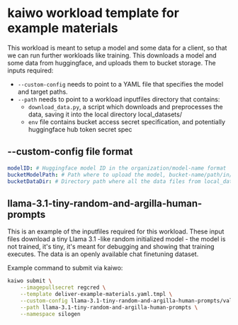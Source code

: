 # kaiwo workload template for example materials

This workload is meant to setup a model and some data for a client, so that we can run further workloads like training.
This downloads a model and some data from huggingface, and uploads them to bucket storage.
The inputs required:
- `--custom-config` needs to point to a YAML file that specifies the model and target paths.
- `--path` needs to point to a workload inputfiles directory that contains:
    - `download_data.py`, a script which downloads and preprocesses the data, saving it into the local directory local_datasets/
    - `env` file contains bucket access secret specification, and potentially huggingface hub token secret spec

## --custom-config file format

```yaml
modelID: # Huggingface model ID in the organization/model-name format
bucketModelPath: # Path where to upload the model, bucket-name/path/in/bucket/ending/in/desired-model-name
bucketDataDir: # Directory path where all the data files from local_datasets/ are uploaded to
```

## llama-3.1-tiny-random-and-argilla-human-prompts
This is an example of the inputfiles required for this workload. These input files download a tiny Llama 3.1 -like random initialized model - the model is not trained, it's tiny, it's meant for debugging and showing that training executes. The data is an openly available chat finetuning dataset.

Example command to submit via kaiwo:
```bash
kaiwo submit \
    --imagepullsecret regcred \
    --template deliver-example-materials.yaml.tmpl \
    --custom-config llama-3.1-tiny-random-and-argilla-human-prompts/values.yaml \
    --path llama-3.1-tiny-random-and-argilla-human-prompts \
    --namespace silogen
```
